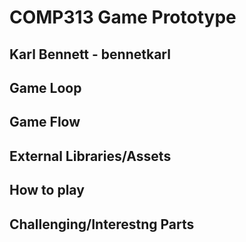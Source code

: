# COMP313 Game Prototype

## Karl Bennett - bennetkarl

## Game Loop

## Game Flow

## External Libraries/Assets

## How to play

## Challenging/Interestng Parts